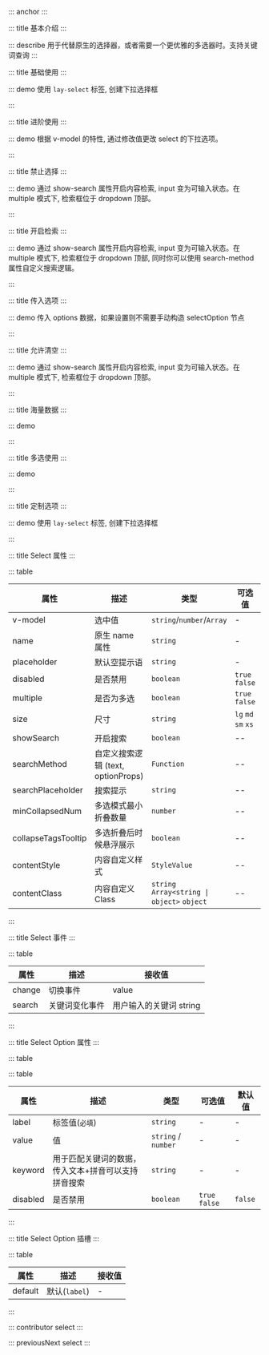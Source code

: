 ::: anchor
:::

::: title 基本介绍
:::

::: describe 用于代替原生的选择器，或者需要一个更优雅的多选器时。支持关键词查询
:::

::: title 基础使用
:::

::: demo 使用 `lay-select` 标签, 创建下拉选择框

<template>
  <lay-select v-model="value" placeholder="请选择">
    <lay-select-option :value="1" label="学习"></lay-select-option>
    <lay-select-option :value="2" label="编码"></lay-select-option>
    <lay-select-option :value="3" label="运动"></lay-select-option>
  </lay-select>
</template>

<script>
import { ref } from 'vue'

export default {
  setup() {
    const value = ref(null);
    return {
      value
    }
  }
}
</script>

:::

::: title 进阶使用
:::

::: demo 根据 v-model 的特性, 通过修改值更改 select 的下拉选项。

<template>
  <lay-space>
    <lay-select v-model="value2" placeholder="请选择">
      <lay-select-option :value="1" label="学习"></lay-select-option>
      <lay-select-option :value="2" label="编码"></lay-select-option>
      <lay-select-option :value="3" label="运动"></lay-select-option>
    </lay-select>
    <lay-button @click="change2"> change ：{{value2}} </lay-button>
  </lay-space>
</template>

<script>
import { ref } from 'vue'

export default {
  setup() {
    const value2 = ref(null);
    var i = 1;
    function change2(){
      value2.value=i++%3+1
    }
    return {
      value2,
      change2
    }
  }
}
</script>

:::


::: title 禁止选择
:::

::: demo 通过 show-search 属性开启内容检索, input 变为可输入状态。在 multiple 模式下, 检索框位于 dropdown 顶部。

<template>
  <lay-space>
    <lay-select v-model="value3" :disabled="true" :allow-clear="true">
    <lay-select-option value="1" label="学习"></lay-select-option>
    <lay-select-option value="2" label="编码"></lay-select-option>
    <lay-select-option value="3" label="运动"></lay-select-option>
  </lay-select>
    <lay-select v-model="value4" :disabled="true" :multiple="true" :allow-clear="true">
    <lay-select-option value="1" label="学习"></lay-select-option>
    <lay-select-option value="2" label="编码"></lay-select-option>
    <lay-select-option value="3" label="运动"></lay-select-option>
  </lay-select>
  </lay-space>
</template>

<script>
import { ref } from 'vue'

export default {
  setup() {

    const value3 = ref('1')
    const value4 = ref(['1'])
    return {
      value3,
      value4
    }
  }
}
</script>

:::

::: title 开启检索
:::

::: demo 通过 show-search 属性开启内容检索, input 变为可输入状态。在 multiple 模式下, 检索框位于 dropdown 顶部, 同时你可以使用 search-method 属性自定义搜索逻辑。

<template>
  <lay-space>
    <lay-select v-model="value3" :show-search="true">
    <lay-select-option value="1" label="学习"></lay-select-option>
    <lay-select-option value="2" label="编码"></lay-select-option>
    <lay-select-option value="3" label="运动"></lay-select-option>
  </lay-select>
    <lay-select v-model="value4" :show-search="true" :multiple="true">
    <lay-select-option value="1" label="学习"></lay-select-option>
    <lay-select-option value="2" label="编码"></lay-select-option>
    <lay-select-option value="3" label="运动"></lay-select-option>
  </lay-select>
  </lay-space>
</template>

<script>
import { ref } from 'vue'

export default {
  setup() {

    const value3 = ref('1')
    const value4 = ref(['1'])
 
    return {
      value3,
      value4
    }
  }
}
</script>

:::

::: title 传入选项
:::

::: demo 传入 options 数据，如果设置则不需要手动构造 selectOption 节点

<template>
  <lay-select v-model="value5" :items="items5"></lay-select>
</template>

<script>
import { ref } from 'vue'

export default {
  setup() {
    const value5 = ref('1');
    const items5=ref([
      {label:'选项1', value:1},
      {label:'选项2', value:2},
      {label:'选项3', value:3, disabled:true},
    ])
    return {
      items5,
      value5,
    }
  }
}
</script>
:::


::: title 允许清空
:::

::: demo 通过 show-search 属性开启内容检索, input 变为可输入状态。在 multiple 模式下, 检索框位于 dropdown 顶部。

<template>
  <lay-space>
    <lay-select v-model="value3" :allow-clear="true">
    <lay-select-option value="1" label="学习"></lay-select-option>
    <lay-select-option value="2" label="编码"></lay-select-option>
    <lay-select-option value="3" label="运动"></lay-select-option>
  </lay-select>
    <lay-select v-model="value4" :allow-clear="true" :multiple="true">
    <lay-select-option value="1" label="学习"></lay-select-option>
    <lay-select-option value="2" label="编码"></lay-select-option>
    <lay-select-option value="3" label="运动"></lay-select-option>
  </lay-select>
  </lay-space>
</template>

<script>
import { ref } from 'vue'

export default {
  setup() {

    const value3 = ref('1')
    const value4 = ref(['1'])
    return {
      value3,
      value4
    }
  }
}
</script>

:::

::: title 海量数据 
:::

::: demo
<template>
  <lay-select v-model="selected2" :multiple="true">
    <lay-select-option v-for="index of count2" :value="index" :label="index"></lay-select-option>
  </lay-select>
</template>

<script>
import { ref } from 'vue'

export default {
  setup() {

    const count2 = ref(0)
    const selected2 = ref([1])

    setTimeout(() => {
      count2.value = 100;
    }, 2000);

    return {
      count2,
      selected2
    }
  }
}
</script>
:::

::: title 多选使用
:::

::: demo
<template>
  <lay-button @click="mvalue=['1','5','7']">点击切换(当前值:{{mvalue.join()}})</lay-button>
  <br/>
  <br/>
  <lay-select v-model="mvalue" @change="change" multiple>
    <lay-select-option value="1" label="学习"></lay-select-option>
    <lay-select-option value="2" label="编码" disabled></lay-select-option>
    <lay-select-option value="3" label="运动"></lay-select-option>
    <lay-select-option value="4" label="唱歌"></lay-select-option>
    <lay-select-option value="5" label="跳舞"></lay-select-option>
    <lay-select-option value="6" label="打篮球"></lay-select-option>
    <lay-select-option value="7" label="rap"></lay-select-option>
  </lay-select>
</template>

<script>
import { ref,watch } from 'vue'

export default {
  setup() {
    const mvalue = ref(['1','2']);
    const change = function(val){
      console.log(val, mvalue.value)
    }
    return {
      mvalue,
      change
    }
  }
}
</script>
:::

::: title 定制选项
:::

::: demo 使用 `lay-select` 标签, 创建下拉选择框

<template>
  <lay-select v-model="value">
    <lay-select-option :value="1" label="学习"></lay-select-option>
    <lay-select-option :value="2" label="编码"></lay-select-option>
    <lay-select-option :value="3" label="运动">运动</lay-select-option>
  </lay-select>
</template>

<script>
import { ref } from 'vue'

export default {
  setup() {
    const value = ref(null);
    return {
      value
    }
  }
}
</script>

:::


::: title Select 属性
:::

::: table

| 属性          |         描述          |             类型          |     可选值      |   默认值 |
| ------------ | --------------------- | ------------------------- | -------------- | -------- |
| v-model      | 选中值                | `string`/`number`/`Array`  |        -       |    -    |
| name         | 原生 name 属性        | `string`                   |        -       |    -    |
| placeholder  | 默认空提示语          | `string`                   |        -       | `请选择` |
| disabled     | 是否禁用              | `boolean`                  | `true` `false` | `false` |
| multiple     | 是否为多选            | `boolean`                  | `true` `false` | `false` |
| size         | 尺寸                  | `string`                  | `lg` `md` `sm` `xs`| `md` |
| showSearch        | 开启搜索     | `boolean` | -- | -- |
| searchMethod        | 自定义搜索逻辑 (text, optionProps)    | `Function` | -- | -- |
| searchPlaceholder | 搜索提示          | `string`                  | -- | -- |
| minCollapsedNum        | 多选模式最小折叠数量                  | `number`                  | -- | -- |
| collapseTagsTooltip    | 多选折叠后时候悬浮展示                  | `boolean`                  | -- | -- |
| contentStyle        | 内容自定义样式     | `StyleValue` | -- | -- |
| contentClass        | 内容自定义Class    | `string` `Array<string \| object>` `object` | -- | -- |

:::

::: title Select 事件
:::

::: table

| 属性    | 描述       |     接收值      |
| ------ | ---------- | --------------- |
| change | 切换事件    | value           |
| search | 关键词变化事件    | 用户输入的关键词 string           |

:::

::: title Select Option 属性
:::

::: table


::: table

| 属性          |         描述          |             类型          |     可选值      |   默认值 |
| ------------ | --------------------- | ------------------------- | -------------- | -------- |
| label        | 标签值(`必填`)         | `string`                  |        -       |    -    |
| value        | 值                    | `string` / `number`       |        -       |    -    |
| keyword      | 用于匹配关键词的数据，传入文本+拼音可以支持拼音搜索   | `string`        |        -       |    -    |
| disabled     | 是否禁用              | `boolean`                  | `true` `false` | `false` |

:::

::: title Select Option 插槽
:::

::: table

| 属性    |         描述       |     接收值      |
| ------- | ----------------- | --------------- |
| default | 默认(`label`)      |        -       |

:::

::: contributor select
:::

::: previousNext select
:::